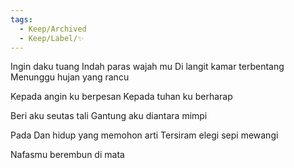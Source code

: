 ```yaml
---
tags:
  - Keep/Archived
  - Keep/Label/✨
---
```


Ingin daku tuang 
Indah paras wajah mu
Di langit kamar terbentang 
Menunggu hujan yang rancu

Kepada angin ku berpesan
Kepada tuhan ku berharap

Beri aku seutas tali
Gantung aku diantara mimpi

Pada 
Dan hidup yang memohon arti
Tersiram elegi sepi mewangi

Nafasmu berembun di mata
